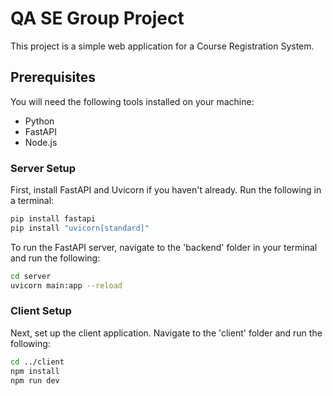 # QA SE Group Project

This project is a simple web application for a Course Registration System.

## Prerequisites

You will need the following tools installed on your machine:

- Python
- FastAPI
- Node.js

### Server Setup

First, install FastAPI and Uvicorn if you haven't already. Run the following in a terminal:

```bash
pip install fastapi
pip install "uvicorn[standard]"
```

To run the FastAPI server, navigate to the 'backend' folder in your terminal and run the following:
```bash
cd server
uvicorn main:app --reload
```


### Client Setup

Next, set up the client application. Navigate to the 'client' folder and run the following:
```bash
cd ../client
npm install
npm run dev
```


